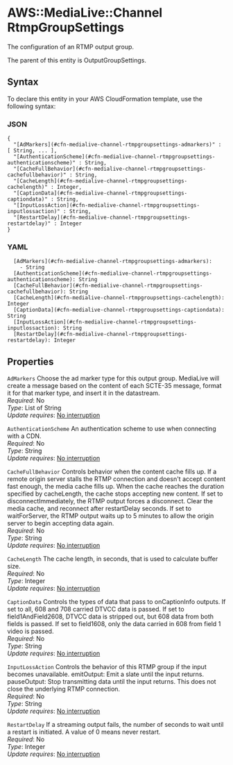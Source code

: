 # AWS::MediaLive::Channel RtmpGroupSettings<a name="aws-properties-medialive-channel-rtmpgroupsettings"></a>

The configuration of an RTMP output group\.

The parent of this entity is OutputGroupSettings\.

## Syntax<a name="aws-properties-medialive-channel-rtmpgroupsettings-syntax"></a>

To declare this entity in your AWS CloudFormation template, use the following syntax:

### JSON<a name="aws-properties-medialive-channel-rtmpgroupsettings-syntax.json"></a>

```
{
  "[AdMarkers](#cfn-medialive-channel-rtmpgroupsettings-admarkers)" : [ String, ... ],
  "[AuthenticationScheme](#cfn-medialive-channel-rtmpgroupsettings-authenticationscheme)" : String,
  "[CacheFullBehavior](#cfn-medialive-channel-rtmpgroupsettings-cachefullbehavior)" : String,
  "[CacheLength](#cfn-medialive-channel-rtmpgroupsettings-cachelength)" : Integer,
  "[CaptionData](#cfn-medialive-channel-rtmpgroupsettings-captiondata)" : String,
  "[InputLossAction](#cfn-medialive-channel-rtmpgroupsettings-inputlossaction)" : String,
  "[RestartDelay](#cfn-medialive-channel-rtmpgroupsettings-restartdelay)" : Integer
}
```

### YAML<a name="aws-properties-medialive-channel-rtmpgroupsettings-syntax.yaml"></a>

```
  [AdMarkers](#cfn-medialive-channel-rtmpgroupsettings-admarkers):
    - String
  [AuthenticationScheme](#cfn-medialive-channel-rtmpgroupsettings-authenticationscheme): String
  [CacheFullBehavior](#cfn-medialive-channel-rtmpgroupsettings-cachefullbehavior): String
  [CacheLength](#cfn-medialive-channel-rtmpgroupsettings-cachelength): Integer
  [CaptionData](#cfn-medialive-channel-rtmpgroupsettings-captiondata): String
  [InputLossAction](#cfn-medialive-channel-rtmpgroupsettings-inputlossaction): String
  [RestartDelay](#cfn-medialive-channel-rtmpgroupsettings-restartdelay): Integer
```

## Properties<a name="aws-properties-medialive-channel-rtmpgroupsettings-properties"></a>

`AdMarkers` <a name="cfn-medialive-channel-rtmpgroupsettings-admarkers"></a>
Choose the ad marker type for this output group\. MediaLive will create a message based on the content of each SCTE\-35 message, format it for that marker type, and insert it in the datastream\.  
_Required_: No  
_Type_: List of String  
_Update requires_: [No interruption](https://docs.aws.amazon.com/AWSCloudFormation/latest/UserGuide/using-cfn-updating-stacks-update-behaviors.html#update-no-interrupt)

`AuthenticationScheme` <a name="cfn-medialive-channel-rtmpgroupsettings-authenticationscheme"></a>
An authentication scheme to use when connecting with a CDN\.  
_Required_: No  
_Type_: String  
_Update requires_: [No interruption](https://docs.aws.amazon.com/AWSCloudFormation/latest/UserGuide/using-cfn-updating-stacks-update-behaviors.html#update-no-interrupt)

`CacheFullBehavior` <a name="cfn-medialive-channel-rtmpgroupsettings-cachefullbehavior"></a>
Controls behavior when the content cache fills up\. If a remote origin server stalls the RTMP connection and doesn't accept content fast enough, the media cache fills up\. When the cache reaches the duration specified by cacheLength, the cache stops accepting new content\. If set to disconnectImmediately, the RTMP output forces a disconnect\. Clear the media cache, and reconnect after restartDelay seconds\. If set to waitForServer, the RTMP output waits up to 5 minutes to allow the origin server to begin accepting data again\.  
_Required_: No  
_Type_: String  
_Update requires_: [No interruption](https://docs.aws.amazon.com/AWSCloudFormation/latest/UserGuide/using-cfn-updating-stacks-update-behaviors.html#update-no-interrupt)

`CacheLength` <a name="cfn-medialive-channel-rtmpgroupsettings-cachelength"></a>
The cache length, in seconds, that is used to calculate buffer size\.  
_Required_: No  
_Type_: Integer  
_Update requires_: [No interruption](https://docs.aws.amazon.com/AWSCloudFormation/latest/UserGuide/using-cfn-updating-stacks-update-behaviors.html#update-no-interrupt)

`CaptionData` <a name="cfn-medialive-channel-rtmpgroupsettings-captiondata"></a>
Controls the types of data that pass to onCaptionInfo outputs\. If set to all, 608 and 708 carried DTVCC data is passed\. If set to field1AndField2608, DTVCC data is stripped out, but 608 data from both fields is passed\. If set to field1608, only the data carried in 608 from field 1 video is passed\.  
_Required_: No  
_Type_: String  
_Update requires_: [No interruption](https://docs.aws.amazon.com/AWSCloudFormation/latest/UserGuide/using-cfn-updating-stacks-update-behaviors.html#update-no-interrupt)

`InputLossAction` <a name="cfn-medialive-channel-rtmpgroupsettings-inputlossaction"></a>
Controls the behavior of this RTMP group if the input becomes unavailable\. emitOutput: Emit a slate until the input returns\. pauseOutput: Stop transmitting data until the input returns\. This does not close the underlying RTMP connection\.  
_Required_: No  
_Type_: String  
_Update requires_: [No interruption](https://docs.aws.amazon.com/AWSCloudFormation/latest/UserGuide/using-cfn-updating-stacks-update-behaviors.html#update-no-interrupt)

`RestartDelay` <a name="cfn-medialive-channel-rtmpgroupsettings-restartdelay"></a>
If a streaming output fails, the number of seconds to wait until a restart is initiated\. A value of 0 means never restart\.  
_Required_: No  
_Type_: Integer  
_Update requires_: [No interruption](https://docs.aws.amazon.com/AWSCloudFormation/latest/UserGuide/using-cfn-updating-stacks-update-behaviors.html#update-no-interrupt)
